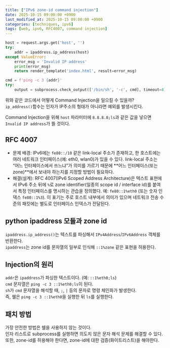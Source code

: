 ```yaml
---
title: ["IPv6 zone-id command injection"]
date: 2025-10-15 09:00:00 +0900
last_modified_at: 2025-10-15 09:00:00 +0900
categories: [techniques, ipv6]
tags: [web, ipv6, RFC4007, command injection]
---
```


```python
host = request.args.get('host', '')
try:
    addr = ipaddress.ip_address(host)
except ValueError:
    error_msg = 'Invalid IP address'
    print(error_msg)
    return render_template('index.html', result=error_msg)

cmd = f'ping -c 3 {addr}'
try:
    output = subprocess.check_output(['/bin/sh', '-c', cmd], timeout=8)
```  

위와 같은 코드에서 어떻게 Command Injection을 일으킬 수 있을까?  
`ip_address()`함수는 인자가 IP주소의 형태가 아니라면 예외를 발생시킨다.  

Command Injection을 위해 `host` 파라미터에 `8.8.8.8;ls`과 같은 값을 넣으면 `Invalid IP address`가 뜰 것이다.  

## RFC 4007
- 문제 배경: IPv6에는 `fe80::/10` 같은 link-local 주소가 존재하고, 한 호스트에는 여러 네트워크 인터페이스(예: eth0, wlan0)가 있을 수 있다. link-local 주소는 “어느 인터페이스에서 쓰느냐”가 의미를 가르기 때문에 **어느 인터페이스(또는 zone)**에서 보내야 하는지를 지정할 방법이 필요하다.
- 해결(설계): RFC 4007(IPv6 Scoped Address Architecture)은 텍스트 표현에서 IPv6 주소 뒤에 `%`로 zone identifier(일종의 scope id / interface id)를 붙여서 특정 인터페이스를 명시하는 관습을 정의했다. 예: `fe80::1%eth0` (또는 숫자 인덱스 `fe80::1%3`). 이 표기는 주로 호스트 내부에서 의미가 있으며 네트워크 전송 수준의 패킷에는 별도로 인터페이스 인덱스가 전달된다.

## python ipaddress 모듈과 zone id
`ipaddress.ip_address()`는 텍스트를 파싱해서 `IPv4Address`/`IPv6Address` 객체를 반환한다.  
`ipaddress`는 zone id를 문자열의 일부로 인식해 `::1%zone` 같은 표현을 허용한다.  

## Injection의 원리
`addr`은 `ipaddress`가 파싱한 텍스트이다. (예: `::1%eth0;ls`)  
`cmd` 문자열은 `ping -c 3 ::1%eth0;ls`이 된다.  
`sh`가 `cmd` 문자열을 해석할 때, `;`, `|` 등의 문자로 명령 체인화가 발생한다.  
즉, 쉘은 `ping -c 3 ::1%eth0`을 실행한 뒤 `ls`를 실행한다.  

## 패치 방법
가장 안전한 방법은 쉘을 사용하지 않는 것이다.  
인자 리스트로 subprocess를 실행하면 의도치 않은 문자 해석 문제를 해결할 수 있다.  
또한, zone-id를 허용해야 한다면, zone-id에 대한 검증(화이트리스트)을 해야한다.  